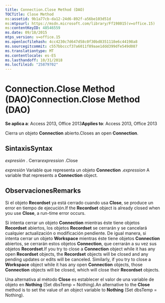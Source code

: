 ```yaml
---
title: Connection.Close Method (DAO)
TOCTitle: Close Method
ms:assetid: 9b1a77cb-da12-24d6-892f-a56be103d51d
ms:mtpsurl: https://msdn.microsoft.com/library/Ff198015(v=office.15)
ms:contentKeyID: 48546559
ms.date: 09/18/2015
mtps_version: v=office.15
ms.openlocfilehash: 4cc4230c7d647d58c0f30bd8351118e6c44198a8
ms.sourcegitcommit: c557bbcccf37a6011f89aae1ddd399dfe549d087
ms.translationtype: MT
ms.contentlocale: es-ES
ms.lasthandoff: 10/31/2018
ms.locfileid: "25879702"
---
```

# <a name="connectionclose-method-dao"></a><span data-ttu-id="0896b-102">Connection.Close Method (DAO)</span><span class="sxs-lookup"><span data-stu-id="0896b-102">Connection.Close Method (DAO)</span></span>


<span data-ttu-id="0896b-103">**Se aplica a**: Access 2013, Office 2013</span><span class="sxs-lookup"><span data-stu-id="0896b-103">**Applies to**: Access 2013, Office 2013</span></span>

<span data-ttu-id="0896b-104">Cierra un objeto **Connection** abierto.</span><span class="sxs-lookup"><span data-stu-id="0896b-104">Closes an open **Connection**.</span></span>

## <a name="syntax"></a><span data-ttu-id="0896b-105">Sintaxis</span><span class="sxs-lookup"><span data-stu-id="0896b-105">Syntax</span></span>

<span data-ttu-id="0896b-106">*expresión* . Cerrar</span><span class="sxs-lookup"><span data-stu-id="0896b-106">*expression* .Close</span></span>

<span data-ttu-id="0896b-107">*expresión* Variable que representa un objeto **Connection** .</span><span class="sxs-lookup"><span data-stu-id="0896b-107">*expression* A variable that represents a **Connection** object.</span></span>

## <a name="remarks"></a><span data-ttu-id="0896b-108">Observaciones</span><span class="sxs-lookup"><span data-stu-id="0896b-108">Remarks</span></span>

<span data-ttu-id="0896b-109">Si el objeto **Recordset** ya está cerrado cuando usa **Close**, se produce un error en tiempo de ejecución.</span><span class="sxs-lookup"><span data-stu-id="0896b-109">If the **Recordset** object is already closed when you use **Close**, a run-time error occurs.</span></span>

<span data-ttu-id="0896b-p101">Si intenta cerrar un objeto **Connection** mientras éste tiene objetos **Recordset** abiertos, los objetos **Recordset** se cerrarán y se cancelará cualquier actualización o modificación pendiente. De igual manera, si intenta cerrar un objeto **Workspace** mientras éste tiene objetos **Connection** abiertos, se cerrarán estos objetos **Connection**, que cerrarán a su vez sus objetos **Recordset**.</span><span class="sxs-lookup"><span data-stu-id="0896b-p101">If you try to close a **Connection** object while it has any open **Recordset** objects, the **Recordset** objects will be closed and any pending updates or edits will be canceled. Similarly, if you try to close a **Workspace** object while it has any open **Connection** objects, those **Connection** objects will be closed, which will close their **Recordset** objects.</span></span>

<span data-ttu-id="0896b-112">Una alternativa al método **Close** es establecer el valor de una variable de objeto en **Nothing** (Set dbsTemp = Nothing).</span><span class="sxs-lookup"><span data-stu-id="0896b-112">An alternative to the **Close** method is to set the value of an object variable to **Nothing** (Set dbsTemp = Nothing).</span></span>

